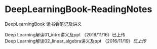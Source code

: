 # DeepLearningBook-ReadingNotes
DeepLearningBook 读书会笔记及讲义

Deep Learning解读01_intro讲义及ppt （2016/11/16）已上传<br>
Deep Learning解读02_linear_algebra讲义及ppt （2016/11/19）*已上传*
